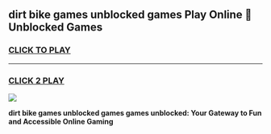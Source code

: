
## dirt bike games unblocked games Play Online 👋 Unblocked Games
<h3>
<a href="https://premium.freeplayer.one?title=dirt_bike_games_unblocked_games&ref=19F">CLICK TO PLAY</a></h3>
<hr>

<h3>
<a href="https://premium.freeplayer.one?title=dirt_bike_games_unblocked_games&ref=19F">CLICK 2 PLAY</a>
  
</h3>

<a href="https://premium.freeplayer.one?title=dirt_bike_games_unblocked_games&ref=19F"><img src="https://clearcache.store/games.png"></a>


**dirt bike games unblocked games games unblocked: Your Gateway to Fun and Accessible Online Gaming**
